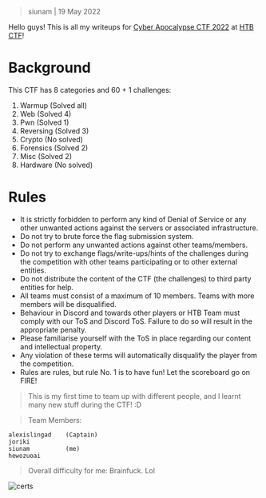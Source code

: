 > siunam | 19 May 2022

Hello guys! This is all my writeups for [Cyber Apocalypse CTF 2022](https://www.hackthebox.com/events/cyber-apocalypse-2022?utm_source=banner&utm_medium=website&utm_campaign=ca-ctf-2022&utm_content=20220418-) at [HTB CTF](https://ctf.hackthebox.com/ctfs)!

# Background
This CTF has 8 categories and 60 + 1 challenges:
1. Warmup		(Solved all)
2. Web			(Solved 4)
3. Pwn			(Solved 1)
4. Reversing	(Solved 3)
5. Crypto		(No solved)
6. Forensics	(Solved 2)
7. Misc			(Solved 2)
8. Hardware		(No solved)

# Rules
- It is strictly forbidden to perform any kind of Denial of Service or any other unwanted actions against the servers or associated infrastructure.
- Do not try to brute force the flag submission system.
- Do not perform any unwanted actions against other teams/members.
- Do not try to exchange flags/write-ups/hints of the challenges during the competition with other teams participating or to other external entities.
- Do not distribute the content of the CTF (the challenges) to third party entities for help.
- All teams must consist of a maximum of 10 members. Teams with more members will be disqualified.
- Behaviour in Discord and towards other players or HTB Team must comply with our ToS and Discord ToS. Failure to do so will result in the appropriate penalty.
- Please familiarise yourself with the ToS in place regarding our content and intellectual property.
- Any violation of these terms will automatically disqualify the player from the competition.
- Rules are rules, but rule No. 1 is to have fun! Let the scoreboard go on FIRE!

> This is my first time to team up with different people, and I learnt many new stuff during the CTF! :D

> Team Members:
```
alexislingad	(Captain)
joriki
siunam			(me)
hewozuoai
```

> Overall difficulty for me: Brainfuck. Lol

![certs](https://github.com/siunam321/CTF-Writeups/blob/main/Cyber-Apocalypse-CTF-2022/images/certs.png)
